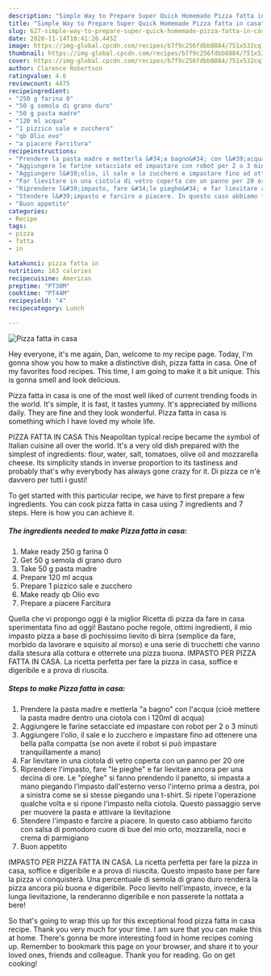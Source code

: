 ```yaml
---
description: "Simple Way to Prepare Super Quick Homemade Pizza fatta in casa"
title: "Simple Way to Prepare Super Quick Homemade Pizza fatta in casa"
slug: 627-simple-way-to-prepare-super-quick-homemade-pizza-fatta-in-casa
date: 2020-11-14T10:41:26.445Z
image: https://img-global.cpcdn.com/recipes/b7f9c256fdbb8884/751x532cq70/pizza-fatta-in-casa-recipe-main-photo.jpg
thumbnail: https://img-global.cpcdn.com/recipes/b7f9c256fdbb8884/751x532cq70/pizza-fatta-in-casa-recipe-main-photo.jpg
cover: https://img-global.cpcdn.com/recipes/b7f9c256fdbb8884/751x532cq70/pizza-fatta-in-casa-recipe-main-photo.jpg
author: Clarence Robertson
ratingvalue: 4.6
reviewcount: 4475
recipeingredient:
- "250 g farina 0"
- "50 g semola di grano duro"
- "50 g pasta madre"
- "120 ml acqua"
- "1 pizzico sale e zucchero"
- "qb Olio evo"
- "a piacere Farcitura"
recipeinstructions:
- "Prendere la pasta madre e metterla &#34;a bagno&#34; con l&#39;acqua (cioè mettere la pasta madre dentro una ciotola con i 120ml di acqua)"
- "Aggiungere le farine setacciate ed impastare con robot per 2 o 3 minuti"
- "Aggiungere l&#39;olio, il sale e lo zucchero e impastare fino ad ottenere una bella palla compatta (se non avete il robot si può impastare tranquillamente a mano)"
- "Far lievitare in una ciotola di vetro coperta con un panno per 20 ore"
- "Riprendere l&#39;impasto, fare &#34;le pieghe&#34; e far lievitare ancora per una decina di ore. Le &#34;pieghe&#34; si fanno prendendo il panetto, si impasta a mano piegando l&#39;impasto dall&#39;esterno verso l&#39;interno prima a destra, poi a sinistra come se si stesse piegando una t-shirt. Si ripete l&#39;operazione qualche volta e si ripone l&#39;impasto nella ciotola. Questo passaggio serve per muovere la pasta e attivare la lievitazione"
- "Stendere l&#39;impasto e farcire a piacere. In questo caso abbiamo farcito con salsa di pomodoro cuore di bue del mio orto, mozzarella, noci e crema di parmigiano"
- "Buon appetito"
categories:
- Recipe
tags:
- pizza
- fatta
- in

katakunci: pizza fatta in 
nutrition: 163 calories
recipecuisine: American
preptime: "PT30M"
cooktime: "PT44M"
recipeyield: "4"
recipecategory: Lunch

---
```



![Pizza fatta in casa](https://img-global.cpcdn.com/recipes/b7f9c256fdbb8884/751x532cq70/pizza-fatta-in-casa-recipe-main-photo.jpg)

Hey everyone, it's me again, Dan, welcome to my recipe page. Today, I'm gonna show you how to make a distinctive dish, pizza fatta in casa. One of my favorites food recipes. This time, I am going to make it a bit unique. This is gonna smell and look delicious.

Pizza fatta in casa is one of the most well liked of current trending foods in the world. It's simple, it is fast, it tastes yummy. It's appreciated by millions daily. They are fine and they look wonderful. Pizza fatta in casa is something which I have loved my whole life.

PIZZA FATTA IN CASA This Neapolitan typical recipe became the symbol of Italian cuisine all over the world. It&#39;s a very old dish prepared with the simplest of ingredients: flour, water, salt, tomatoes, olive oil and mozzarella cheese. Its simplicity stands in inverse proportion to its tastiness and probably that&#39;s why everybody has always gone crazy for it. Di pizza ce n&#39;è davvero per tutti i gusti!


To get started with this particular recipe, we have to first prepare a few ingredients. You can cook pizza fatta in casa using 7 ingredients and 7 steps. Here is how you can achieve it.

<!--inarticleads1-->

##### The ingredients needed to make Pizza fatta in casa:

1. Make ready 250 g farina 0
1. Get 50 g semola di grano duro
1. Take 50 g pasta madre
1. Prepare 120 ml acqua
1. Prepare 1 pizzico sale e zucchero
1. Make ready qb Olio evo
1. Prepare a piacere Farcitura


Quella che vi propongo oggi è la miglior Ricetta di pizza da fare in casa sperimentata fino ad oggi! Bastano poche regole, ottimi ingredienti, il mio impasto pizza a base di pochissimo lievito di birra (semplice da fare, morbido da lavorare e squisito al morso) e una serie di trucchetti che vanno dalla stesura alla cottura e otterrete una pizza buona. IMPASTO PER PIZZA FATTA IN CASA. La ricetta perfetta per fare la pizza in casa, soffice e digeribile e a prova di riuscita. 

<!--inarticleads2-->

##### Steps to make Pizza fatta in casa:

1. Prendere la pasta madre e metterla &#34;a bagno&#34; con l&#39;acqua (cioè mettere la pasta madre dentro una ciotola con i 120ml di acqua)
1. Aggiungere le farine setacciate ed impastare con robot per 2 o 3 minuti
1. Aggiungere l&#39;olio, il sale e lo zucchero e impastare fino ad ottenere una bella palla compatta (se non avete il robot si può impastare tranquillamente a mano)
1. Far lievitare in una ciotola di vetro coperta con un panno per 20 ore
1. Riprendere l&#39;impasto, fare &#34;le pieghe&#34; e far lievitare ancora per una decina di ore. Le &#34;pieghe&#34; si fanno prendendo il panetto, si impasta a mano piegando l&#39;impasto dall&#39;esterno verso l&#39;interno prima a destra, poi a sinistra come se si stesse piegando una t-shirt. Si ripete l&#39;operazione qualche volta e si ripone l&#39;impasto nella ciotola. Questo passaggio serve per muovere la pasta e attivare la lievitazione
1. Stendere l&#39;impasto e farcire a piacere. In questo caso abbiamo farcito con salsa di pomodoro cuore di bue del mio orto, mozzarella, noci e crema di parmigiano
1. Buon appetito


IMPASTO PER PIZZA FATTA IN CASA. La ricetta perfetta per fare la pizza in casa, soffice e digeribile e a prova di riuscita. Questo impasto base per fare la pizza vi conquisterà. Una percentuale di semola di grano duro renderà la pizza ancora più buona e digeribile. Poco lievito nell&#39;impasto, invece, e la lunga lievitazione, la renderanno digeribile e non passerete la nottata a bere! 

So that's going to wrap this up for this exceptional food pizza fatta in casa recipe. Thank you very much for your time. I am sure that you can make this at home. There's gonna be more interesting food in home recipes coming up. Remember to bookmark this page on your browser, and share it to your loved ones, friends and colleague. Thank you for reading. Go on get cooking!
